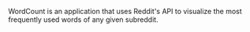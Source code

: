 WordCount is an application that uses Reddit's API to visualize
the most frequently used words of any given subreddit.